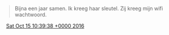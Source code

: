 > Bijna een jaar samen\. Ik kreeg haar sleutel\. Zij kreeg mijn wifi wachtwoord\.

<img src="../../media/tweet.ico" width="12" /> [Sat Oct 15 10:39:38 +0000 2016](https://twitter.com/DromerDenker/status/787241517102555136)